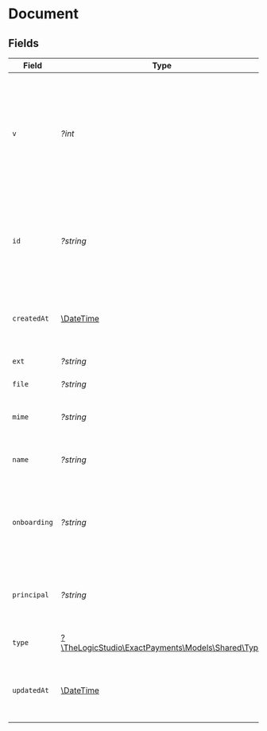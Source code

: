 # Document


## Fields

| Field                                                                                                         | Type                                                                                                          | Required                                                                                                      | Description                                                                                                   | Example                                                                                                       |
| ------------------------------------------------------------------------------------------------------------- | ------------------------------------------------------------------------------------------------------------- | ------------------------------------------------------------------------------------------------------------- | ------------------------------------------------------------------------------------------------------------- | ------------------------------------------------------------------------------------------------------------- |
| `v`                                                                                                           | *?int*                                                                                                        | :heavy_minus_sign:                                                                                            | The version number of the Document. Everytime the Document is updated the version number will be incremented. | 0                                                                                                             |
| `id`                                                                                                          | *?string*                                                                                                     | :heavy_minus_sign:                                                                                            | Unique identifier created for the Document upload made for the Onboarding Application.                        | 54c54aeee5efae40813d59b9                                                                                      |
| `createdAt`                                                                                                   | [\DateTime](https://www.php.net/manual/en/class.datetime.php)                                                 | :heavy_minus_sign:                                                                                            | The date and time when the Document was uploaded.                                                             | 2023-07-29T17:39:22.698Z                                                                                      |
| `ext`                                                                                                         | *?string*                                                                                                     | :heavy_minus_sign:                                                                                            | File extension.                                                                                               | jpg                                                                                                           |
| `file`                                                                                                        | *?string*                                                                                                     | :heavy_minus_sign:                                                                                            | File name.                                                                                                    | 6410e416fb40e60a5f12b1eb/articles-of-incorporation-IMG_0358.jpg                                               |
| `mime`                                                                                                        | *?string*                                                                                                     | :heavy_minus_sign:                                                                                            | Multipurpose Internet Mail Extension of the File.                                                             | image/jpeg                                                                                                    |
| `name`                                                                                                        | *?string*                                                                                                     | :heavy_minus_sign:                                                                                            | Name assigned for the Document.                                                                               | DL Copy                                                                                                       |
| `onboarding`                                                                                                  | *?string*                                                                                                     | :heavy_minus_sign:                                                                                            | The Onboarding Application identifier for which the Document was uploaded.                                    | 615633de394b55001c954640                                                                                      |
| `principal`                                                                                                   | *?string*                                                                                                     | :heavy_minus_sign:                                                                                            | The Principal identifier for whom this Document was uploaded.                                                 | 64da8331967613099131f673                                                                                      |
| `type`                                                                                                        | [?\TheLogicStudio\ExactPayments\Models\Shared\Type](../../models/shared/Type.md)                              | :heavy_minus_sign:                                                                                            | Type of the Document uploaded.                                                                                | drivers-license                                                                                               |
| `updatedAt`                                                                                                   | [\DateTime](https://www.php.net/manual/en/class.datetime.php)                                                 | :heavy_minus_sign:                                                                                            | The date and time when the Document upload was last updated.                                                  | 2023-07-29T17:39:22.698Z                                                                                      |